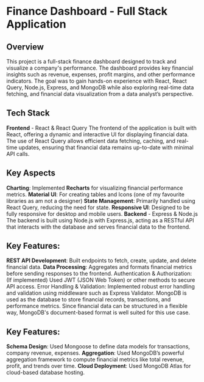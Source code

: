 # Finance Dashboard - Full Stack Application
## Overview
This project is a full-stack finance dashboard designed to track and visualize a company's performance. The dashboard provides key financial insights such as revenue, expenses, profit margins, and other performance indicators. The goal was to gain hands-on experience with React, React Query, Node.js, Express, and MongoDB while also exploring real-time data fetching, and financial data visualization from a data analyst’s perspective.

## Tech Stack
**Frontend** - React & React Query
The frontend of the application is built with React, offering a dynamic and interactive UI for displaying financial data. The use of React Query allows efficient data fetching, caching, and real-time updates, ensuring that financial data remains up-to-date with minimal API calls.

## Key Aspects
**Charting**: Implemented **Recharts** for visualizing financial performance metrics.
**Material UI**: For creating tables and Icons (one of my favourite libraries as am not a designer)
**State Management**: Primarily handled using React Query, reducing the need for state.
**Responsive UI**: Designed to be fully responsive for desktop and mobile users.
**Backend** - Express & Node.js
The backend is built using Node.js with Express.js, acting as a RESTful API that interacts with the database and serves financial data to the frontend.

## Key Features:
**REST API Development**: Built endpoints to fetch, create, update, and delete financial data.
**Data Processing**: Aggregates and formats financial metrics before sending responses to the frontend.
Authentication & Authorization: (If implemented) Used JWT (JSON Web Token) or other methods to secure API access.
Error Handling & Validation: Implemented robust error handling and validation using middleware such as Express Validator.
MongoDB is used as the database to store financial records, transactions, and performance metrics. Since financial data can be structured in a flexible way, MongoDB's document-based format is well suited for this use case.

## Key Features:
**Schema Design**: Used Mongoose to define data models for transactions, company revenue, expenses.
**Aggregation**: Used MongoDB’s powerful aggregation framework to compute financial metrics like total revenue, profit, and trends over time.
**Cloud Deployment**: Used MongoDB Atlas for cloud-based database hosting.

